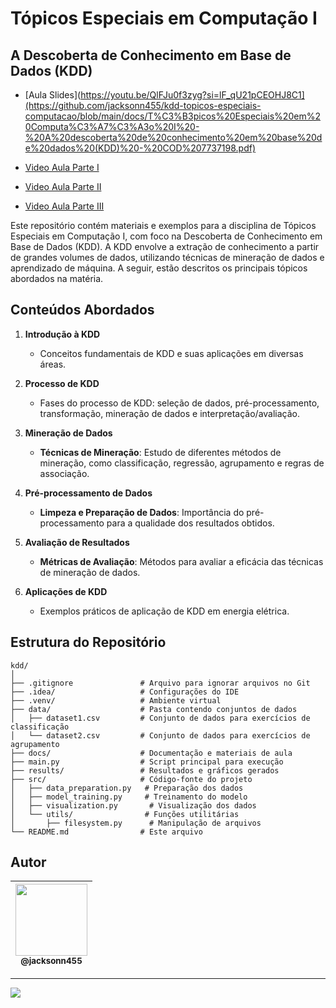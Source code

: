 # Tópicos Especiais em Computação I

## A Descoberta de Conhecimento em Base de Dados (KDD)

- [Aula Slides](https://youtu.be/QlFJu0f3zyg?si=lF_qU21pCEOHJ8C1](https://github.com/jacksonn455/kdd-topicos-especiais-computacao/blob/main/docs/T%C3%B3picos%20Especiais%20em%20Computa%C3%A7%C3%A3o%20I%20-%20A%20descoberta%20de%20conhecimento%20em%20base%20de%20dados%20(KDD)%20-%20COD%207737198.pdf)

- [Video Aula Parte I](https://youtu.be/QlFJu0f3zyg?si=lF_qU21pCEOHJ8C1)

- [Video Aula Parte II](https://youtu.be/y9poBzV9Y8U?si=hZcMMZI-APdqEfX6)
 
- [Video Aula Parte III](https://youtu.be/ehR6KAg5GOs?si=Ry34c1foli4Fyg3f)

Este repositório contém materiais e exemplos para a disciplina de Tópicos Especiais em Computação I, com foco na Descoberta de Conhecimento em Base de Dados (KDD). A KDD envolve a extração de conhecimento a partir de grandes volumes de dados, utilizando técnicas de mineração de dados e aprendizado de máquina. A seguir, estão descritos os principais tópicos abordados na matéria.

## Conteúdos Abordados

1. **Introdução à KDD**
   - Conceitos fundamentais de KDD e suas aplicações em diversas áreas.

2. **Processo de KDD**
   - Fases do processo de KDD: seleção de dados, pré-processamento, transformação, mineração de dados e interpretação/avaliação.

3. **Mineração de Dados**
   - **Técnicas de Mineração**: Estudo de diferentes métodos de mineração, como classificação, regressão, agrupamento e regras de associação.

4. **Pré-processamento de Dados**
   - **Limpeza e Preparação de Dados**: Importância do pré-processamento para a qualidade dos resultados obtidos.

5. **Avaliação de Resultados**
   - **Métricas de Avaliação**: Métodos para avaliar a eficácia das técnicas de mineração de dados.

6. **Aplicações de KDD**
   - Exemplos práticos de aplicação de KDD em energia elétrica.

## Estrutura do Repositório

```plaintext
kdd/
│
├── .gitignore               # Arquivo para ignorar arquivos no Git
├── .idea/                   # Configurações do IDE
├── .venv/                   # Ambiente virtual
├── data/                    # Pasta contendo conjuntos de dados
│   ├── dataset1.csv         # Conjunto de dados para exercícios de classificação
│   └── dataset2.csv         # Conjunto de dados para exercícios de agrupamento
├── docs/                    # Documentação e materiais de aula
├── main.py                  # Script principal para execução
├── results/                 # Resultados e gráficos gerados
├── src/                     # Código-fonte do projeto
│   ├── data_preparation.py   # Preparação dos dados
│   ├── model_training.py     # Treinamento do modelo
│   ├── visualization.py       # Visualização dos dados
│   └── utils/                # Funções utilitárias
│       ├── filesystem.py      # Manipulação de arquivos
└── README.md                # Este arquivo
````

## Autor

| [<img src="https://avatars1.githubusercontent.com/u/46221221?s=460&u=0d161e390cdad66e925f3d52cece6c3e65a23eb2&v=4" width=115><br><sub>@jacksonn455</sub>](https://github.com/jacksonn455) |
| :---: |

--------------------
![](https://github.com/jacksonn455/kdd-topicos-especiais-computacao/blob/main/results/distribuicoes_verde_suave.png)

